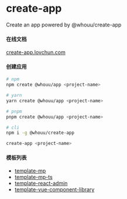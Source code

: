 # create-app

Create an app powered by @whouu/create-app

#### 在线文档

[create-app.lovchun.com](https://create-app.lovchun.com)

#### 创建应用

```bash
# npm
npm create @whouu/app <project-name>

# yarn
yarn create @whouu/app <project-name>

# pnpm
pnpm create @whouu/app <project-name>

# cli
npm i -g @whouu/create-app

create-app <project-name>
```

#### 模板列表

- [template-mp](https://create-app.lovchun.com/template-mp.html)
- [template-mp-ts](https://create-app.lovchun.com/template-mp-ts.html)
- [template-react-admin](https://create-app.lovchun.com/template-react-admin.html)
- [template-vue-component-library](https://create-app.lovchun.com/template-vue-component-library.html)
